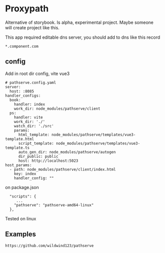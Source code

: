 # Proxypath

Alternative of storybook. Is alpha, experimental project. Maybe someone will create project like this.

This app required editable dns server, you should add to dns like this record 

```
*.component.com
```

## config
Add in root dir config, vite vue3

```
# pathserve.config.yaml
server:
  host: :8085
handler_configs:
  book:
    handler: index
    work_dir: node_modules/pathserve/client
  ps:
    handler: vite
    work_dir: './'
    watch_dir: './src'
    params:
      html_template: node_modules/pathserve/templates/vue3-template.html
      script_template: node_modules/pathserve/templates/vue3-template.ts
      auto_gen_dir: node_modules/pathserve/autogen
      dir_public: public
      host: http://localhost:5023
host_params:
  - path: node_modules/pathserve/client/index.html
    key: index
    handler_config: ""
```
on package.json

```
  "scripts": {
     ...
    "pathserve": "pathserve-amd64-linux"
  },
```


Tested on linux

## Examples

```
https://github.com/wildwind123/pathserve
```